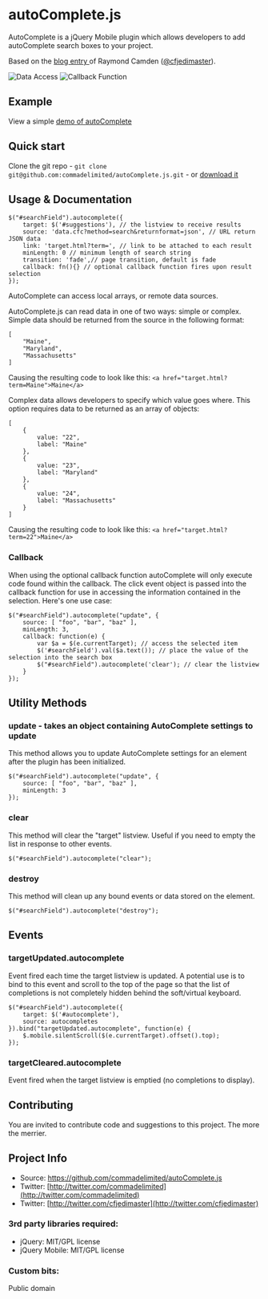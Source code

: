 # autoComplete.js

AutoComplete is a jQuery Mobile plugin which allows developers to add autoComplete search boxes to your project.

Based on the [blog entry ](http://www.raymondcamden.com/index.cfm/2012/3/27/Example-of-Autocomplete-in-jQuery-Mobile) of Raymond Camden ([@cfjedimaster](https://github.com/cfjedimaster)).

![Data Access](http://andymatthews.net/code/autocomplete/data.jpg)
![Callback Function](http://andymatthews.net/code/autocomplete/callback.jpg)

## Example
View a simple [demo of autoComplete](http://andymatthews.net/code/autocomplete/)

## Quick start

Clone the git repo - `git clone git@github.com:commadelimited/autoComplete.js.git` - or [download it](https://github.com/commadelimited/autoComplete.js/zipball/master)

## Usage & Documentation

	$("#searchField").autocomplete({
		target: $('#suggestions'), // the listview to receive results
		source: 'data.cfc?method=search&returnformat=json', // URL return JSON data
		link: 'target.html?term=', // link to be attached to each result
		minLength: 0 // minimum length of search string
		transition: 'fade',// page transition, default is fade
		callback: fn(){} // optional callback function fires upon result selection
	});

AutoComplete can access local arrays, or remote data sources.

AutoComplete.js can read data in one of two ways: simple or complex. Simple data should be returned from the source in the following format:

	[
		"Maine",
		"Maryland",
		"Massachusetts"
	]

Causing the resulting code to look like this: `<a href="target.html?term=Maine">Maine</a>`

Complex data allows developers to specify which value goes where. This option requires data to be returned as an array of objects:

	[
		{
			value: "22",
			label: "Maine"
		},
		{
			value: "23",
			label: "Maryland"
		},
		{
			value: "24",
			label: "Massachusetts"
		}
	]

Causing the resulting code to look like this: `<a href="target.html?term=22">Maine</a>`

### Callback

When using the optional callback function autoComplete will only execute code found within the callback. The click event object is passed into the callback function for use in accessing the information contained in the selection. Here's one use case:

	$("#searchField").autocomplete("update", {
		source: [ "foo", "bar", "baz" ],
		minLength: 3,
		callback: function(e) {
			var $a = $(e.currentTarget); // access the selected item
			$('#searchField').val($a.text()); // place the value of the selection into the search box
			$("#searchField").autocomplete('clear'); // clear the listview
		}
	});

## Utility Methods

### update - takes an object containing AutoComplete settings to update

This method allows you to update AutoComplete settings for an element after the plugin has been initialized.

	$("#searchField").autocomplete("update", {
		source: [ "foo", "bar", "baz" ],
		minLength: 3
	});

### clear

This method will clear the "target" listview.  Useful if you need to empty the list in response to other events.

	$("#searchField").autocomplete("clear");

### destroy

This method will clean up any bound events or data stored on the element.

	$("#searchField").autocomplete("destroy");
	
## Events

### targetUpdated.autocomplete

Event fired each time the target listview is updated.  A potential use is to bind to this event and scroll to the top of the page so that the list of completions is not completely hidden behind the soft/virtual keyboard.

	$("#searchField").autocomplete({
		target: $('#autocomplete'),
		source: autocompletes
	}).bind("targetUpdated.autocomplete", function(e) {
		$.mobile.silentScroll($(e.currentTarget).offset().top);
	});

### targetCleared.autocomplete

Event fired when the target listview is emptied (no completions to display).

## Contributing

You are invited to contribute code and suggestions to this project. The more the merrier.

## Project Info

* Source: https://github.com/commadelimited/autoComplete.js
* Twitter: [http://twitter.com/commadelimited](http://twitter.com/commadelimited)
* Twitter: [http://twitter.com/cfjedimaster](http://twitter.com/cfjedimaster)

### 3rd party libraries required:

* jQuery: MIT/GPL license
* jQuery Mobile: MIT/GPL license

### Custom bits:

Public domain